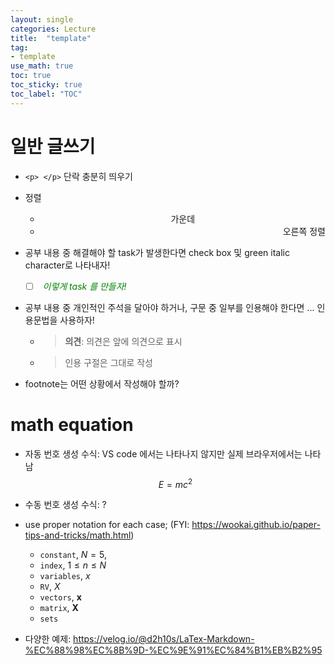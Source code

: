 ```yaml
---
layout: single
categories: Lecture
title:  "template"
tag:
- template
use_math: true
toc: true
toc_sticky: true
toc_label: "TOC"
---
```


# 일반 글쓰기
- `<p> </p>` 단락 충분히 띄우기
- 정렬 
  - <center>가운데</center>
  - <div style="text-align: right"> 오른쪽 정렬 </div>

- 공부 내용 중 해결해야 할 task가 발생한다면 check box 및 green italic character로 나타내자!
  - [ ] <span style="color:green"> _이렇게 task 를 만들자!_</span>
- 공부 내용 중 개인적인 주석을 달아야 하거나, 구문 중 일부를 인용해야 한다면 ... 인용문법을 사용하자!
  - > **의견**: 의견은 앞에 의견으로 표시
  - > 인용 구절은 그대로 작성

- footnote는 어떤 상황에서 작성해야 할까?

# math equation
- 자동 번호 생성 수식: VS code 에서는 나타나지 않지만 실제 브라우저에서는 나타남
$$
\begin{equation}
   E = mc^2
\end{equation}
$$

- 수동 번호 생성 수식: ?

- use proper notation for each case; (FYI: https://wookai.github.io/paper-tips-and-tricks/math.html) <br> 
  - `constant`, $N=5$, 
  - `index`, $1\leq n \leq N$
  - `variables`, $x$
  - `RV`, $X$
  - `vectors`, $\boldsymbol{x}$
  - `matrix`, $\boldsymbol{X}$
  - `sets` 

- 다양한 예제: https://velog.io/@d2h10s/LaTex-Markdown-%EC%88%98%EC%8B%9D-%EC%9E%91%EC%84%B1%EB%B2%95